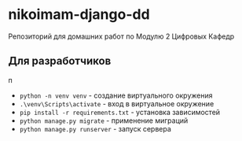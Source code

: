 # nikoimam-django-dd
Репозиторий для домашних работ по Модулю 2 Цифровых Кафедр

## Для разработчиков
п
- `python -n venv venv` - создание виртуального окружения
- `.\venv\Scripts\activate` - вход в виртуальное окружение
- `pip install -r requirements.txt` - установка зависимостей
- `python manage.py migrate` - применение миграций
- `python manage.py runserver` - запуск сервера
